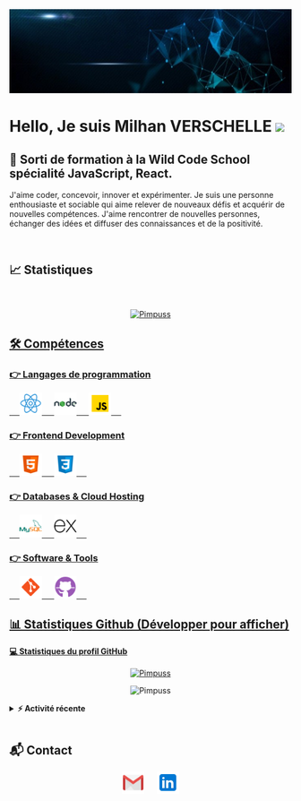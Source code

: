 <img width="100%" height="150px" src="./assets/baniere2.jpeg" alt="baniere" />


<h1> Hello, Je suis Milhan VERSCHELLE <img width="35" src="https://media.giphy.com/media/hvRJCLFzcasrR4ia7z/giphy.gif"/></h1>

## 💼 Sorti de formation à la Wild Code School spécialité JavaScript, React.

<p>J'aime coder, concevoir, innover et expérimenter. Je suis une personne enthousiaste et sociable qui aime relever de nouveaux défis et acquérir de nouvelles compétences. J'aime rencontrer de nouvelles personnes, échanger des idées et diffuser des connaissances et de la positivité.</p>
<br>

## 📈 Statistiques 

&emsp; 

<div align="center"> 
<a href="https://github.com/Pimpuss?tab=repositories">
<img align="center" src="https://github-readme-streak-stats.herokuapp.com/?user=Pimpuss&theme=tokyonight" alt="Pimpuss" />
</div>  
 

<div>

## 🛠️ Compétences

 ### 👉 Langages de programmation
  <p align="left"> 
    &emsp; 
    <img width="40px" src="./assets/react.svg" alt="react">
    &emsp; 
    <img width="40px" src="./assets/nodedotjs.svg" alt="node">
    &emsp; 
    <img width="40px" src="./assets/javascript.svg" alt="Javascript">
    &emsp;
  </p>
  
  ### 👉 Frontend Development
  <p align="left">
    &emsp; 
    <img width="40px" src="./assets/html5.svg" alt="HTML5">
    &emsp; 
    <img width="40px" src="./assets/css3.svg" alt="CSS3">
    &emsp;
  </p>  
  
  ### 👉 Databases & Cloud Hosting
  <p align="left">
    &emsp; 
    <img width="40px" src="./assets/mysql.svg" alt="mysql">
    &emsp; 
    <img width="40px" src="./assets/express.svg" alt="express">
    &emsp;
  </p>
  
  ### 👉 Software & Tools
  <p align="left">
    &emsp; 
    <img width="40px" src="./assets/git.svg" alt="git">
    &emsp; 
    <img width="40px" src="./assets/github.svg" alt="gihub">
    &emsp;
  </p>
  
  
  ## 📊 Statistiques Github (Développer pour afficher)
  
 <b>💻 Statistiques du profil GitHub</b>
    <br/>
    <p align="center">
      <a href="https://github.com/Pimpuss"><img align="center" src="https://github-readme-stats.vercel.app/api?username=Pimpuss&show_icons=true&locale=fr&theme=tokyonight" alt="Pimpuss" height="160em"/></a>
    </p>
    <p  align="center">
      <img src="https://github-readme-stats.vercel.app/api/top-langs?username=Pimpuss&show_icons=true&locale=en&layout=compact&theme=tokyonight" alt="Pimpuss" height="150em"/>
    </p>
  
   
  <details>
  <summary><b>⚡ Activité récente</b></summary>
  <br/>
   <a href="https://github.com/Pimpuss"><img alt="Pimpuss's Activity Graph" src="https://activity-graph.herokuapp.com/graph?username=Pimpuss&custom_title=Activite%20de%20Pimpuss&theme=react-dark" /></a>
  <br/>
</details>

<br/>

## 📬 Contact 
<div align="center">
<a href="mailto:milhan.verschelle@gmail.com"><img width="40px" src="./assets/gmail.svg" alt="gmail"></img></a>
  &emsp; 
<a href="https://www.linkedin.com/in/milhan-verschelle-049210177/"><img width="40px" src="./assets/linkedin.svg" alt="linkedin"></img></a>
</div>
